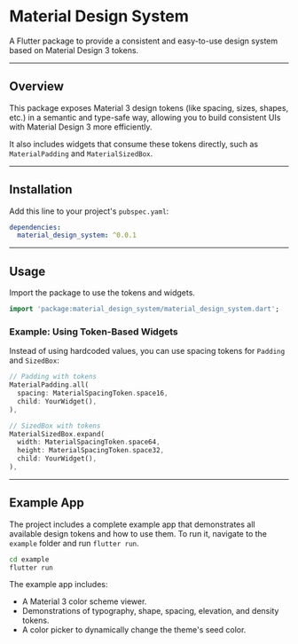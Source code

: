 # Material Design System

A Flutter package to provide a consistent and easy-to-use design system based on Material Design 3 tokens.

---

## Overview

This package exposes Material 3 design tokens (like spacing, sizes, shapes, etc.) in a semantic and type-safe way, allowing you to build consistent UIs with Material Design 3 more efficiently.

It also includes widgets that consume these tokens directly, such as `MaterialPadding` and `MaterialSizedBox`.

---

## Installation

Add this line to your project's `pubspec.yaml`:

```yaml
dependencies:
  material_design_system: ^0.0.1
```

---

## Usage

Import the package to use the tokens and widgets.

```dart
import 'package:material_design_system/material_design_system.dart';
```

### Example: Using Token-Based Widgets

Instead of using hardcoded values, you can use spacing tokens for `Padding` and `SizedBox`:

```dart
// Padding with tokens
MaterialPadding.all(
  spacing: MaterialSpacingToken.space16,
  child: YourWidget(),
),

// SizedBox with tokens
MaterialSizedBox.expand(
  width: MaterialSpacingToken.space64,
  height: MaterialSpacingToken.space32,
  child: YourWidget(),
),
```

---

## Example App

The project includes a complete example app that demonstrates all available design tokens and how to use them. To run it, navigate to the `example` folder and run `flutter run`.

```bash
cd example
flutter run
```

The example app includes:

- A Material 3 color scheme viewer.
- Demonstrations of typography, shape, spacing, elevation, and density tokens.
- A color picker to dynamically change the theme's seed color.
